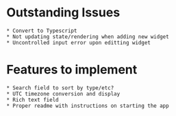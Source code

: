 # Outstanding Issues
    * Convert to Typescript
    * Not updating state/rendering when adding new widget
    * Uncontrolled input error upon editting widget

# Features to implement
    * Search field to sort by type/etc?
    * UTC timezone conversion and display
    * Rich text field
    * Proper readme with instructions on starting the app